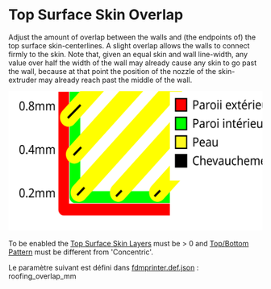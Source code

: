 # Top Surface Skin Overlap

Adjust the amount of overlap between the walls and (the endpoints of) the top surface skin-centerlines. A slight overlap allows the walls to connect firmly to the skin. Note that, given an equal skin and wall line-width, any value over half the width of the wall may already cause any skin to go past the wall, because at that point the position of the nozzle of the skin-extruder may already reach past the middle of the wall.

![Top Surface Skin Overlap mm](../images-mb/roofing_overlap_mm.svg)

To be enabled the [Top Surface Skin Layers](../top_bottom/roofing_layer_count.md) must be  > 0 and [Top/Bottom Pattern](../top_bottom/top_bottom_pattern.md) must be different from  'Concentric'.

Le paramètre suivant est défini dans [fdmprinter.def.json](https://github.com/smartavionics/Cura/blob/mb-master/resources/definitions/fdmprinter.def.json) : roofing_overlap_mm

